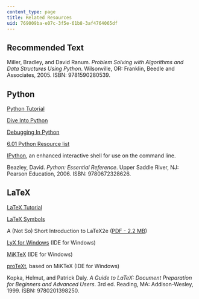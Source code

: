```yaml
---
content_type: page
title: Related Resources
uid: 769009ba-e07c-3f5e-61b8-3af4764065df
---
```


Recommended Text
----------------

Miller, Bradley, and David Ranum. _Problem Solving with Algorithms and Data Structures Using Python_. Wilsonville, OR: Franklin, Beedle and Associates, 2005. ISBN: 9781590280539.

Python
------

[Python Tutorial](http://docs.python.org/tut/)

[Dive Into Python](http://www.diveintopython.net/)

[Debugging In Python](https://pythonconquerstheuniverse.wordpress.com/2009/09/10/debugging-in-python/)

[6.01 Python Resource list](http://courses.csail.mit.edu/6.01/fall07/resource.html)

[IPython](http://scipy-ipython.readthedocs.io/en/latest/), an enhanced interactive shell for use on the command line.

Beazley, David. _Python: Essential Reference_. Upper Saddle River, NJ: Pearson Education, 2006. ISBN: 9780672328626.

LaTeX
-----

[LaTeX Tutorial](http://www.maths.tcd.ie/~dwilkins/LaTeXPrimer/)

[LaTeX Symbols](http://www.artofproblemsolving.com/wiki/index.php/LaTeX:Symbols)

A (Not So) Short Introduction to LaTeX2e ([PDF - 2.2 MB](http://tug.ctan.org/tex-archive/info/lshort/english/lshort.pdf))

[LyX for Windows](http://wiki.lyx.org/Windows/Windows) (IDE for Windows)

[MiKTeX](http://miktex.org/) (IDE for Windows)

[proTeXt](http://www.tug.org/protext/), based on MiKTeX (IDE for Windows)

Kopka, Helmut, and Patrick Daly. _A Guide to LaTeX: Document Preparation for Beginners and Advanced Users_. 3rd ed. Reading, MA: Addison-Wesley, 1999. ISBN: 9780201398250.